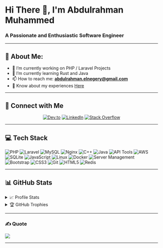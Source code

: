 # Hi There 👋, I'm Abdulrahman Muhammed

### A Passionate and Enthusiastic Software Engineer

---

## 💫 About Me:
- 🔭 I’m currently working on PHP / Laravel Projects
- 🌱 I’m currently learning Rust and Java
- 📫 How to reach me: **abdulrahman.elnegery@gmail.com**
- 📄 Know about my experiences [Here](https://drive.google.com/file/d/1qfTKqrYuF6pL_OwCkRz32ih6KmNxw9Vn/view)

---

## 🤝 Connect with Me

<div align="center">
  
[![Dev.to](https://img.shields.io/badge/Dev.to-0A0A0A?style=for-the-badge&logo=devdotto&logoColor=white)](https://dev.to/abdulrahmanmuhammad)
[![LinkedIn](https://img.shields.io/badge/LinkedIn-0077B5?style=for-the-badge&logo=linkedin&logoColor=white)](https://linkedin.com/in/abdulrahmanelnegery)
[![Stack Overflow](https://img.shields.io/badge/Stack_Overflow-FE7A16?style=for-the-badge&logo=stack-overflow&logoColor=white)](https://stackoverflow.com/users/18606007/abdelrahman-el-negery)

</div>

---

## 💻 Tech Stack

![PHP](https://img.shields.io/badge/php-%23777BB4.svg?style=for-the-badge&logo=php&logoColor=white)
![Laravel](https://img.shields.io/badge/laravel-%23FF2D20.svg?style=for-the-badge&logo=laravel&logoColor=white)
![MySQL](https://img.shields.io/badge/mysql-4479A1.svg?style=for-the-badge&logo=mysql&logoColor=white)
![Nginx](https://img.shields.io/badge/Nginx-009639?style=for-the-badge&logo=nginx&logoColor=white)
![C++](https://img.shields.io/badge/c++-%2300599C.svg?style=for-the-badge&logo=c%2B%2B&logoColor=white)
![Java](https://img.shields.io/badge/java-%23ED8B00.svg?style=for-the-badge&logo=openjdk&logoColor=white)
![API Tools](https://img.shields.io/badge/API_Tools-0056B3?style=for-the-badge&logo=postman&logoColor=white)
![AWS](https://img.shields.io/badge/AWS-232F3E?style=for-the-badge&logo=amazon-aws&logoColor=white)
![SQLite](https://img.shields.io/badge/sqlite-%2307405e.svg?style=for-the-badge&logo=sqlite&logoColor=white)
![JavaScript](https://img.shields.io/badge/JavaScript-F7DF1E?style=for-the-badge&logo=javascript&logoColor=black)
![Linux](https://img.shields.io/badge/Linux-FCC624?style=for-the-badge&logo=linux&logoColor=black)
![Docker](https://img.shields.io/badge/docker-%230db7ed.svg?style=for-the-badge&logo=docker&logoColor=white)
![Server Management](https://img.shields.io/badge/Server_Management-000000?style=for-the-badge&logo=server-fault&logoColor=white)
![Bootstrap](https://img.shields.io/badge/Bootstrap-7952B3?style=for-the-badge&logo=bootstrap&logoColor=white)
![CSS3](https://img.shields.io/badge/CSS3-1572B6?style=for-the-badge&logo=css3&logoColor=white)
![Git](https://img.shields.io/badge/Git-F05032?style=for-the-badge&logo=git&logoColor=white)
![HTML5](https://img.shields.io/badge/HTML5-E34F26?style=for-the-badge&logo=html5&logoColor=white)
![Redis](https://img.shields.io/badge/Redis-DC382D?style=for-the-badge&logo=redis&logoColor=white)

---

## 📊 GitHub Stats

<details>
  <summary>📈 Profile Stats</summary>
  <br>
  <div align="center">
    <img alt="Abdulrahman Muahammed's Github Stats" src="https://github-readme-stats.vercel.app/api?username=abdulrahman-muhammed-07&show_icons=true&count_private=true&theme=tokyonight" height="200px"/>
    <img src="https://github-readme-stats.vercel.app/api/top-langs?username=abdulrahman-muhammed-07&langs_count=10&show_icons=true&locale=en&theme=tokyonight" alt="abdulrahman-muhammed-07" height="200px"/>
  </div>
  <br>
  <b>Note:</b> Top languages is only a metric of the languages my public code consists of and doesn't reflect experience or skill level.
</details>

<details>
  <summary>🏆 GitHub Trophies</summary>
  <br>
  <div align="center">
    <img src="https://github-profile-trophy.vercel.app/?username=abdulrahman-muhammed-07&theme=tokyonight&column=4&margin-w=15&margin-h=15" alt="abdulrahman-muhammed-07" />
  </div>
</details>

---

### ✍️ Quote

![](https://quotes-github-readme.vercel.app/api?type=horizontal&theme=radical)

---

